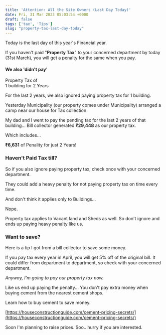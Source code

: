 ```yaml
---
title: 'Attention: All the Site Owners (Last Day Today)'
date: Fri, 31 Mar 2023 05:03:54 +0000
draft: false
tags: ['tax', 'Tips']
slug: "property-tax-last-day-today"
---
```


Today is the last day of this year's Financial year. 

If you haven't paid "**Property Tax**" to your concerned department by today (31st March), you will get a penalty for the same when you pay.

#### We also 'didn't pay'   
Property Tax of   
1 building for 2 Years 

For the last 2 years, we also ignored paying property tax for 1 building. 

Yesterday Municipality (our property comes under Municipality) arranged a camp near our house for Tax collection.

My dad and I went to pay the pending tax for the last 2 years of that building… Bill collector generated **₹29,448** as our property tax.

Which includes…

**₹6,631** of Penality for just 2 Years!

### Haven't Paid Tax till?

So if you also ignore paying property tax, check once with your concerned department. 

They could add a heavy penalty for not paying property tax on time every time. 

And don't think it applies only to Buildings… 

Nope.

Property tax applies to Vacant land and Sheds as well. So don't ignore and ends up paying heavy penalty like us.

### Want to save?

Here is a tip I got from a bill collector to save some money.

If you pay tax every year in April, you will get 5% off of the original bill. It could differ from department to department, so check with your concerned department.

_Anyway, I'm going to pay our property tax now._

Like us end up paying the penalty... You don't pay extra money when buying cement from the nearest cement shops. 

Learn how to buy cement to save money.

[https://houseconstructionguide.com/cement-pricing-secrets/](https://houseconstructionguide.com/cement-pricing-secrets/)

Soon I'm planning to raise prices. Soo.. hurry if you are interested.